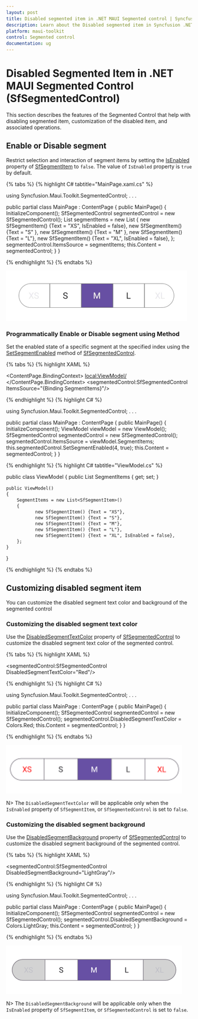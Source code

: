```yaml
---
layout: post
title: Disabled segmented item in .NET MAUI Segmented control | Syncfusion
description: Learn about the Disabled segmented item in Syncfusion .NET MAUI Segmented control (SfSegmentedControl).
platform: maui-toolkit
control: Segmented control
documentation: ug
---
```

 
# Disabled Segmented Item in .NET MAUI Segmented Control (SfSegmentedControl)

This section describes the features of the Segmented Control that help with disabling segmented item, customization of the disabled item, and associated operations.

## Enable or Disable segment

Restrict selection and interaction of segment items by setting the [IsEnabled](https://help.syncfusion.com/cr/maui-toolkit/Syncfusion.Maui.Toolkit.SegmentedControl.SfSegmentItem.html#Syncfusion_Maui_Toolkit_SegmentedControl_SfSegmentItem_IsEnabled) property of [SfSegmentItem](https://help.syncfusion.com/cr/maui-toolkit/Syncfusion.Maui.Toolkit.SegmentedControl.SfSegmentItem.html) to `false`. The value of `IsEnabled` property is `true` by default.

{% tabs %}
{% highlight C# tabtitle="MainPage.xaml.cs" %}

using Syncfusion.Maui.Toolkit.SegmentedControl;
. . .

public partial class MainPage : ContentPage
{
    public MainPage()
    {
        InitializeComponent();
        SfSegmentedControl segmentedControl = new SfSegmentedControl();
        List<SfSegmentItem> segmentItems = new List<SfSegmentItem>
            {
               new SfSegmentItem() {Text = "XS",  IsEnabled = false},
               new SfSegmentItem() {Text = "S" },
               new SfSegmentItem() {Text = "M" },
               new SfSegmentItem() {Text = "L"},
               new SfSegmentItem() {Text = "XL", IsEnabled = false},
            };
        segmentedControl.ItemsSource = segmentItems;
        this.Content = segmentedControl;
    }
}

{% endhighlight %}
{% endtabs %}

![Disabled segment in .NET MAUI Segmented control.](images/disabled-segment/disabled-segment.png)

### Programmatically Enable or Disable segment using Method
Set the enabled state of a specific segment at the specified index using the [SetSegmentEnabled](https://help.syncfusion.com/cr/maui-toolkit/Syncfusion.Maui.Toolkit.SegmentedControl.html#Syncfusion_Maui_Toolkit_SegmentedControl_SetSegmentEnabled_System_Int32_System_Boolean_) method of [SfSegmentedControl](https://help.syncfusion.com/cr/maui-toolkit/Syncfusion.Maui.Toolkit.SegmentedControl.html).

{% tabs %}
{% highlight XAML %}

<ContentPage
    xmlns:local="clr-namespace:SegmentSample"
    xmlns:segmentedControl="clr-namespace:Syncfusion.Maui.Toolkit.SegmentedControl;assembly=Syncfusion.Maui.Toolkit.SegmentedControl">
    <ContentPage.BindingContext>
        <local:ViewModel/>
    </ContentPage.BindingContext>
    <segmentedControl:SfSegmentedControl ItemsSource="{Binding SegmentItems}"/>
</ContentPage>

{% endhighlight %}
{% highlight C# %}

using Syncfusion.Maui.Toolkit.SegmentedControl;
. . .

public partial class MainPage : ContentPage
{
    public MainPage()
    {
        InitializeComponent();
        ViewModel viewModel = new ViewModel();
        SfSegmentedControl segmentedControl = new SfSegmentedControl();
        segmentedControl.ItemsSource = viewModel.SegmentItems;
        this.segmentedControl.SetSegmentEnabled(4, true);
        this.Content = segmentedControl;
    }
}

{% endhighlight %}
{% highlight C# tabtitle="ViewModel.cs" %}

public class ViewModel
{
   public List<SfSegmentItem> SegmentItems { get; set; }

    public ViewModel()
    {
        SegmentItems = new List<SfSegmentItem>()
        {
               new SfSegmentItem() {Text = "XS"},
               new SfSegmentItem() {Text = "S"},
               new SfSegmentItem() {Text = "M"},
               new SfSegmentItem() {Text = "L"},
               new SfSegmentItem() {Text = "XL", IsEnabled = false},
        };
    }
}

{% endhighlight %}
{% endtabs %}

## Customizing disabled segment item
You can customize the disabled segment text color and background of the segmented control

### Customizing the disabled segment text color

Use the [DisabledSegmentTextColor](https://help.syncfusion.com/cr/maui-toolkit/Syncfusion.Maui.Toolkit.SegmentedControl.html#Syncfusion_Maui_Toolkit_SegmentedControl_DisabledSegmentTextColor) property of [SfSegmentedControl](https://help.syncfusion.com/cr/maui-toolkit/Syncfusion.Maui.Toolkit.SegmentedControl.html) to customize the disabled segment text color of the segmented control.

{% tabs %}
{% highlight XAML %}

<ContentPage
    xmlns:segmentedControl="clr-namespace:Syncfusion.Maui.Toolkit.SegmentedControl;assembly=Syncfusion.Maui.Toolkit.SegmentedControl">
    <segmentedControl:SfSegmentedControl DisabledSegmentTextColor="Red"/>
</ContentPage>

{% endhighlight %}
{% highlight C# %}

using Syncfusion.Maui.Toolkit.SegmentedControl;
. . .

public partial class MainPage : ContentPage
{
    public MainPage()
    {
        InitializeComponent();
        SfSegmentedControl segmentedControl = new SfSegmentedControl();
        segmentedControl.DisabledSegmentTextColor = Colors.Red;
        this.Content = segmentedControl;
    }
}

{% endhighlight %}
{% endtabs %}

![Disabled segment text color customization in .NET MAUI Segmented control.](images/disabled-segment/disabled-segment-text-color.png)


N> The `DisabledSegmentTextColor` will be applicable only when the `IsEnabled` property of `SfSegmentItem`, or `SfSegmentedControl` is set to `false`.

### Customizing the disabled segment background

Use the [DisabledSegmentBackground](https://help.syncfusion.com/cr/maui-toolkit/Syncfusion.Maui.Toolkit.SegmentedControl.html#Syncfusion_Maui_Toolkit_SegmentedControl_DisabledSegmentBackground) property of [SfSegmentedControl](https://help.syncfusion.com/cr/maui-toolkit/Syncfusion.Maui.Toolkit.SegmentedControl.html) to customize the disabled segment background of the segmented control.

{% tabs %}
{% highlight XAML %}

<ContentPage
    xmlns:segmentedControl="clr-namespace:Syncfusion.Maui.Toolkit.SegmentedControl;assembly=Syncfusion.Maui.Toolkit.SegmentedControl">
    <segmentedControl:SfSegmentedControl DisabledSegmentBackground="LightGray"/>
</ContentPage>

{% endhighlight %}
{% highlight C# %}

using Syncfusion.Maui.Toolkit.SegmentedControl;
. . .

public partial class MainPage : ContentPage
{
    public MainPage()
    {
        InitializeComponent();
        SfSegmentedControl segmentedControl = new SfSegmentedControl();
        segmentedControl.DisabledSegmentBackground = Colors.LightGray;
        this.Content = segmentedControl;
    }
}

{% endhighlight %}
{% endtabs %}

![Disabled segment background customization in .NET MAUI Segmented control.](images/disabled-segment/disabled-segment-background.png)

N> The `DisabledSegmentBackground` will be applicable only when the `IsEnabled` property of `SfSegmentItem`, or `SfSegmentedControl` is set to `false`.